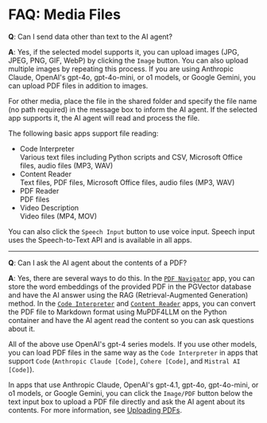# FAQ: Media Files

**Q**: Can I send data other than text to the AI agent?

**A**: Yes, if the selected model supports it, you can upload images (JPG, JPEG, PNG, GIF, WebP) by clicking the `Image` button. You can also upload multiple images by repeating this process. If you are using Anthropic Claude, OpenAI's gpt-4o, gpt-4o-mini, or o1 models, or Google Gemini, you can upload PDF files in addition to images.

For other media, place the file in the shared folder and specify the file name (no path required) in the message box to inform the AI agent. If the selected app supports it, the AI agent will read and process the file.

The following basic apps support file reading:

- Code Interpreter<br />Various text files including Python scripts and CSV, Microsoft Office files, audio files (MP3, WAV)
- Content Reader<br />Text files, PDF files, Microsoft Office files, audio files (MP3, WAV)
- PDF Reader<br />PDF files
- Video Description<br />Video files (MP4, MOV)

You can also click the `Speech Input` button to use voice input. Speech input uses the Speech-to-Text API and is available in all apps.

---

**Q**: Can I ask the AI agent about the contents of a PDF?

**A**: Yes, there are several ways to do this. In the [`PDF Navigator`](../basic-usage/basic-apps.md#pdf-navigator) app, you can store the word embeddings of the provided PDF in the PGVector database and have the AI answer using the RAG (Retrieval-Augmented Generation) method. In the [`Code Interpreter`](../basic-usage/basic-apps.md#code-interpreter) and [`Content Reader`](../basic-usage/basic-apps.md#content-reader) apps, you can convert the PDF file to Markdown format using MuPDF4LLM on the Python container and have the AI agent read the content so you can ask questions about it.

All of the above use OpenAI's gpt-4 series models. If you use other models, you can load PDF files in the same way as the `Code Interpreter` in apps that support `Code` (`Anthropic Claude [Code]`, `Cohere [Code]`, and `Mistral AI [Code]`).

In apps that use Anthropic Claude, OpenAI's gpt-4.1, gpt-4o, gpt-4o-mini, or o1 models, or Google Gemini, you can click the `Image/PDF` button below the text input box to upload a PDF file directly and ask the AI agent about its contents. For more information, see [Uploading PDFs](../basic-usage/message-input.md#uploading-pdfs).

